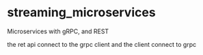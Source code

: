 # streaming_microservices
 Microservices with gRPC,  and REST
 
the ret api connect to the grpc client  and the client  connect  to grpc 
